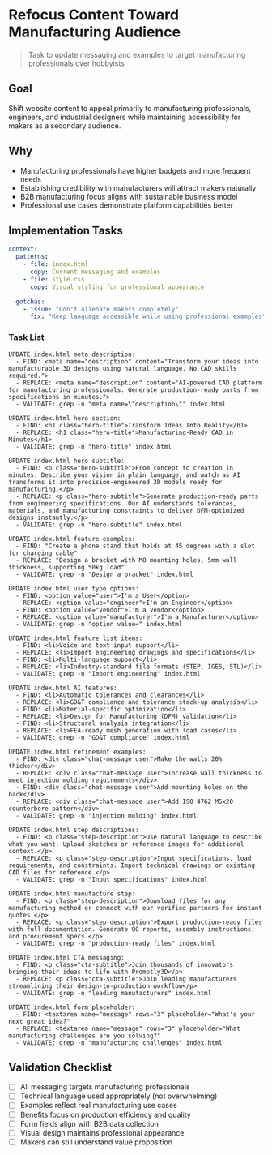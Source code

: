 # Refocus Content Toward Manufacturing Audience

> Task to update messaging and examples to target manufacturing professionals over hobbyists

## Goal
Shift website content to appeal primarily to manufacturing professionals, engineers, and industrial designers while maintaining accessibility for makers as a secondary audience.

## Why
- Manufacturing professionals have higher budgets and more frequent needs
- Establishing credibility with manufacturers will attract makers naturally
- B2B manufacturing focus aligns with sustainable business model
- Professional use cases demonstrate platform capabilities better

## Implementation Tasks

```yaml
context:
  patterns:
    - file: index.html
      copy: Current messaging and examples
    - file: style.css
      copy: Visual styling for professional appearance

  gotchas:
    - issue: "Don't alienate makers completely"
      fix: "Keep language accessible while using professional examples"
```

### Task List

```
UPDATE index.html meta description:
  - FIND: <meta name="description" content="Transform your ideas into manufacturable 3D designs using natural language. No CAD skills required.">
  - REPLACE: <meta name="description" content="AI-powered CAD platform for manufacturing professionals. Generate production-ready parts from specifications in minutes.">
  - VALIDATE: grep -n "meta name=\"description\"" index.html

UPDATE index.html hero section:
  - FIND: <h1 class="hero-title">Transform Ideas Into Reality</h1>
  - REPLACE: <h1 class="hero-title">Manufacturing-Ready CAD in Minutes</h1>
  - VALIDATE: grep -n "hero-title" index.html

UPDATE index.html hero subtitle:
  - FIND: <p class="hero-subtitle">From concept to creation in minutes. Describe your vision in plain language, and watch as AI transforms it into precision-engineered 3D models ready for manufacturing.</p>
  - REPLACE: <p class="hero-subtitle">Generate production-ready parts from engineering specifications. Our AI understands tolerances, materials, and manufacturing constraints to deliver DFM-optimized designs instantly.</p>
  - VALIDATE: grep -n "hero-subtitle" index.html

UPDATE index.html feature examples:
  - FIND: "Create a phone stand that holds at 45 degrees with a slot for charging cable"
  - REPLACE: "Design a bracket with M8 mounting holes, 5mm wall thickness, supporting 50kg load"
  - VALIDATE: grep -n "Design a bracket" index.html

UPDATE index.html user type options:
  - FIND: <option value="user">I'm a User</option>
  - REPLACE: <option value="engineer">I'm an Engineer</option>
  - FIND: <option value="vendor">I'm a Vendor</option>
  - REPLACE: <option value="manufacturer">I'm a Manufacturer</option>
  - VALIDATE: grep -n "option value=" index.html

UPDATE index.html feature list items:
  - FIND: <li>Voice and text input support</li>
  - REPLACE: <li>Import engineering drawings and specifications</li>
  - FIND: <li>Multi-language support</li>
  - REPLACE: <li>Industry-standard file formats (STEP, IGES, STL)</li>
  - VALIDATE: grep -n "Import engineering" index.html

UPDATE index.html AI features:
  - FIND: <li>Automatic tolerances and clearances</li>
  - REPLACE: <li>GD&T compliance and tolerance stack-up analysis</li>
  - FIND: <li>Material-specific optimization</li>
  - REPLACE: <li>Design for Manufacturing (DFM) validation</li>
  - FIND: <li>Structural analysis integration</li>
  - REPLACE: <li>FEA-ready mesh generation with load cases</li>
  - VALIDATE: grep -n "GD&T compliance" index.html

UPDATE index.html refinement examples:
  - FIND: <div class="chat-message user">Make the walls 20% thicker</div>
  - REPLACE: <div class="chat-message user">Increase wall thickness to meet injection molding requirements</div>
  - FIND: <div class="chat-message user">Add mounting holes on the back</div>
  - REPLACE: <div class="chat-message user">Add ISO 4762 M5x20 counterbore pattern</div>
  - VALIDATE: grep -n "injection molding" index.html

UPDATE index.html step descriptions:
  - FIND: <p class="step-description">Use natural language to describe what you want. Upload sketches or reference images for additional context.</p>
  - REPLACE: <p class="step-description">Input specifications, load requirements, and constraints. Import technical drawings or existing CAD files for reference.</p>
  - VALIDATE: grep -n "Input specifications" index.html

UPDATE index.html manufacture step:
  - FIND: <p class="step-description">Download files for any manufacturing method or connect with our verified partners for instant quotes.</p>
  - REPLACE: <p class="step-description">Export production-ready files with full documentation. Generate QC reports, assembly instructions, and procurement specs.</p>
  - VALIDATE: grep -n "production-ready files" index.html

UPDATE index.html CTA messaging:
  - FIND: <p class="cta-subtitle">Join thousands of innovators bringing their ideas to life with Promptly3D</p>
  - REPLACE: <p class="cta-subtitle">Join leading manufacturers streamlining their design-to-production workflow</p>
  - VALIDATE: grep -n "leading manufacturers" index.html

UPDATE index.html form placeholder:
  - FIND: <textarea name="message" rows="3" placeholder="What's your next great idea?"
  - REPLACE: <textarea name="message" rows="3" placeholder="What manufacturing challenges are you solving?"
  - VALIDATE: grep -n "manufacturing challenges" index.html
```

## Validation Checklist

- [ ] All messaging targets manufacturing professionals
- [ ] Technical language used appropriately (not overwhelming)
- [ ] Examples reflect real manufacturing use cases
- [ ] Benefits focus on production efficiency and quality
- [ ] Form fields align with B2B data collection
- [ ] Visual design maintains professional appearance
- [ ] Makers can still understand value proposition
